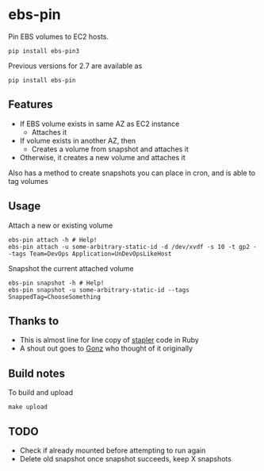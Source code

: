 # ebs-pin
Pin EBS volumes to EC2 hosts.
```
pip install ebs-pin3
```

Previous versions for 2.7 are available as
```
pip install ebs-pin
```

## Features

* If EBS volume exists in same AZ as EC2 instance
  * Attaches it
* If volume exists in another AZ, then
  * Creates a volume from snapshot and attaches it
* Otherwise, it creates a new volume and attaches it

Also has a method to create snapshots you can place in cron, and is able to tag volumes

## Usage
Attach a new or existing volume
```
ebs-pin attach -h # Help!
ebs-pin attach -u some-arbitrary-static-id -d /dev/xvdf -s 10 -t gp2 --tags Team=DevOps Application=UnDevOpsLikeHost
```

Snapshot the current attached volume
```
ebs-pin snapshot -h # Help!
ebs-pin snapshot -u some-arbitrary-static-id --tags SnappedTag=ChooseSomething
```

## Thanks to

* This is almost line for line copy of [stapler](https://github.com/mikelorant/stapler.git) code in Ruby
* A shout out goes to [Gonz](https://github.com/gservat) who thought of it originally

## Build notes
To build and upload
````
make upload
````

## TODO

* Check if already mounted before attempting to run again
* Delete old snapshot once snapshot succeeds, keep X snapshots
